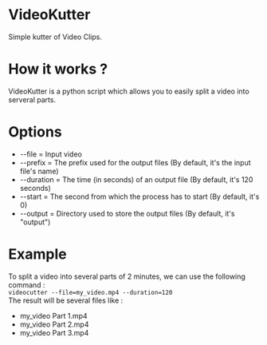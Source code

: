 # VideoKutter
Simple kutter of Video Clips.

# How it works ?
VideoKutter is a python script which allows you to easily split a video into serveral parts.

# Options
* --file = Input video
* --prefix = The prefix used for the output files (By default, it's the input file's name)
* --duration = The time (in seconds) of an output file (By default, it's 120 seconds)
* --start = The second from which the process has to start (By default, it's 0)
* --output = Directory used to store the output files (By default, it's "output")

# Example
To split a video into several parts of 2 minutes, we can use the following command :  
`videocutter --file=my_video.mp4 --duration=120`  
The result will be several files like :  
* my_video Part 1.mp4
* my_video Part 2.mp4
* my_video Part 3.mp4

